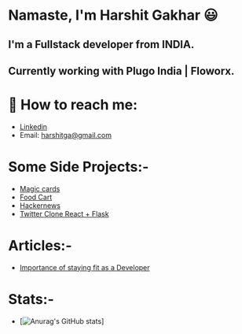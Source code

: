 # Namaste, I'm Harshit Gakhar :smiley: 

## I'm a Fullstack developer from INDIA.
## Currently working with Plugo India | Floworx.

# 🔭 How to reach me:
- [Linkedin](https://www.linkedin.com/in/harshit-gakhar-7b3921144/)
- Email: harshitga@gmail.com 

# Some Side Projects:-
  + [Magic cards](https://harshit860.github.io/Css-Magic-Cards/)
  + [Food Cart](https://foodquik.netlify.app/)
  + [Hackernews](https://hacekrnewsharshit.netlify.app/)
  + [Twitter Clone React + Flask](https://github.com/harshit860/Twitter-Replica)

# Articles:- 
 + [Importance of staying fit as a Developer](https://harshitga.medium.com/importance-of-staying-fit-as-a-programmer-or-in-long-sitting-jobs-a59bfdffff14)

# Stats:-
  + [![Anurag's GitHub stats](https://github-readme-stats.vercel.app/api?username=harshit860)]
